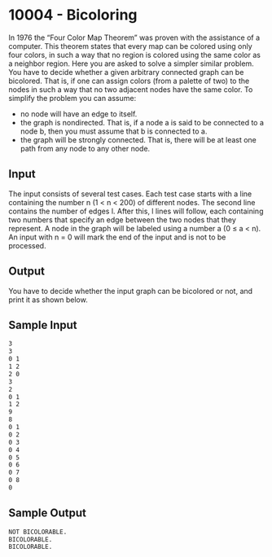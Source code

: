 # 10004 - Bicoloring
In 1976 the “Four Color Map Theorem” was proven with the assistance of a computer. This theorem
states that every map can be colored using only four colors, in such a way that no region is colored
using the same color as a neighbor region.
Here you are asked to solve a simpler similar problem. You have to decide whether a given arbitrary
connected graph can be bicolored. That is, if one can assign colors (from a palette of two) to the nodes
in such a way that no two adjacent nodes have the same color. To simplify the problem you can assume:

* no node will have an edge to itself.
* the graph is nondirected. That is, if a node a is said to be connected to a node b, then you must
assume that b is connected to a.
* the graph will be strongly connected. That is, there will be at least one path from any node to
any other node.

## Input
The input consists of several test cases. Each test case starts with a line containing the number n
(1 < n < 200) of different nodes. The second line contains the number of edges l. After this, l lines will
follow, each containing two numbers that specify an edge between the two nodes that they represent.
A node in the graph will be labeled using a number a (0 ≤ a < n).
An input with n = 0 will mark the end of the input and is not to be processed.

## Output
You have to decide whether the input graph can be bicolored or not, and print it as shown below.

## Sample Input

```bash
3
3
0 1
1 2
2 0
3
2
0 1
1 2
9
8
0 1
0 2
0 3
0 4
0 5
0 6
0 7
0 8
0
```

## Sample Output

```bash
NOT BICOLORABLE.
BICOLORABLE.
BICOLORABLE.
```
